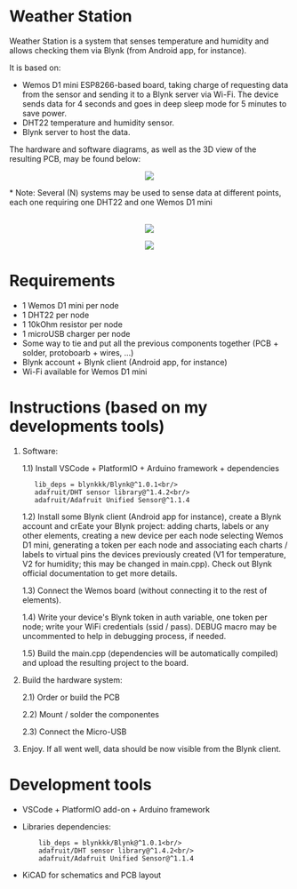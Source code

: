 # Weather Station
Weather Station is a system that senses temperature and humidity and allows checking them via Blynk (from Android app, for instance).

It is based on:
  - Wemos D1 mini ESP8266-based board, taking charge of requesting data from the sensor and sending it to a Blynk server via Wi-Fi. The device sends data for 4 seconds and goes in deep sleep mode for 5 minutes to save power.
  - DHT22 temperature and humidity sensor.
  - Blynk server to host the data.

The hardware and software diagrams, as well as the 3D view of the resulting PCB, may be found below:

<p align="center">
  <img src="https://user-images.githubusercontent.com/41286765/128599306-f16868b0-5684-4d7d-94fd-704864afc33d.png">
</p>
* Note: Several (N) systems may be used to sense data at different points, each one requiring one DHT22 and one Wemos D1 mini
<br/>
<br/>
<p align="center">
  <img src="https://user-images.githubusercontent.com/41286765/128599309-48aa1ab7-175d-4d48-9b42-356b67d8b355.png">
</p>

<p align="center">
  <img src="https://user-images.githubusercontent.com/41286765/128599302-e8741b80-66cf-452c-bf3e-60cfd5056d2c.jpg">
</p>

# Requirements
- 1 Wemos D1 mini per node
- 1 DHT22 per node
- 1 10kOhm resistor per node
- 1 microUSB charger per node
- Some way to tie and put all the previous components together (PCB + solder, protoboarb + wires, ...)
- Blynk account + Blynk client (Android app, for instance)
- Wi-Fi available for Wemos D1 mini

# Instructions (based on my developments tools)
1) Software:
    
    1.1) Install VSCode + PlatformIO + Arduino framework + dependencies
          
          lib_deps = blynkkk/Blynk@^1.0.1<br/>
          adafruit/DHT sensor library@^1.4.2<br/>
          adafruit/Adafruit Unified Sensor@^1.1.4

    1.2) Install some Blynk client (Android app for instance), create a Blynk account and crEate your Blynk project: adding charts, labels or any other elements, creating a new device per each node selecting Wemos D1 mini, generating a token per each node and associating each charts / labels to virtual pins the devices previously created (V1 for temperature, V2 for humidity; this may be changed in main.cpp). Check out Blynk official documentation to get more details.
    
    1.3) Connect the Wemos board (without connecting it to the rest of elements).
    
    1.4) Write your device's Blynk token in auth variable, one token per node; write your WiFi credentials (ssid / pass). DEBUG macro may be uncommented to help in debugging process, if needed.
    
    1.5) Build the main.cpp (dependencies will be automatically compiled) and upload the resulting project to the board.

2) Build the hardware system:

    2.1) Order or build the PCB
    
    2.2) Mount / solder the componentes
    
    2.3) Connect the Micro-USB

3) Enjoy. If all went well, data should be now visible from the Blynk client.

# Development tools
- VSCode + PlatformIO add-on + Arduino framework
- Libraries dependencies:

          lib_deps = blynkkk/Blynk@^1.0.1<br/>
          adafruit/DHT sensor library@^1.4.2<br/>
          adafruit/Adafruit Unified Sensor@^1.1.4
          
- KiCAD for schematics and PCB layout
